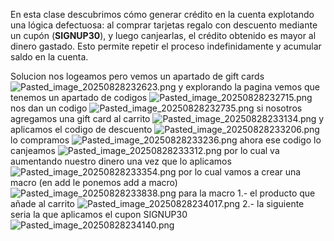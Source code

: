 En esta clase descubrimos cómo generar crédito en la cuenta explotando una lógica defectuosa: al comprar tarjetas regalo con descuento mediante un cupón (**SIGNUP30**), y luego canjearlas, el crédito obtenido es mayor al dinero gastado. Esto permite repetir el proceso indefinidamente y acumular saldo en la cuenta.

Solucion
nos logeamos pero vemos un apartado de gift cards
![Pasted_image_20250828232623.png](Imagenes/Pasted_image_20250828232623.png)
y explorando la pagina vemos que tenemos un apartado de codigos
![Pasted_image_20250828232715.png](Imagenes/Pasted_image_20250828232715.png)
nos dan un codigo
![Pasted_image_20250828232735.png](Imagenes/Pasted_image_20250828232735.png)
si nosotros agregamos una gift card al carrito
![Pasted_image_20250828233134.png](Imagenes/Pasted_image_20250828233134.png)
y aplicamos el codigo de descuento
![Pasted_image_20250828233206.png](Imagenes/Pasted_image_20250828233206.png)
lo compramos
![Pasted_image_20250828233236.png](Imagenes/Pasted_image_20250828233236.png)
ahora ese codigo lo canjeamos
![Pasted_image_20250828233312.png](Imagenes/Pasted_image_20250828233312.png)
por lo cual va aumentando nuestro dinero una vez que lo aplicamos
![Pasted_image_20250828233354.png](Imagenes/Pasted_image_20250828233354.png)
por lo cual vamos a crear una macro (en add le ponemos add a macro)
![Pasted_image_20250828233838.png](Imagenes/Pasted_image_20250828233838.png)
para la macro 
1.- el producto que añade al carrito
![Pasted_image_20250828234017.png](Imagenes/Pasted_image_20250828234017.png)
2.- la siguiente seria la que aplicamos el cupon SIGNUP30
![Pasted_image_20250828234140.png](Imagenes/Pasted_image_20250828234140.png)

